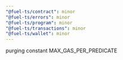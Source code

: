 ```yaml
---
"@fuel-ts/contract": minor
"@fuel-ts/errors": minor
"@fuel-ts/program": minor
"@fuel-ts/transactions": minor
"@fuel-ts/wallet": minor
---
```


purging constant MAX_GAS_PER_PREDICATE
